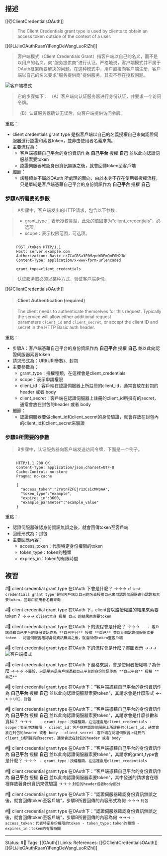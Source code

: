 ## 描述

[[@ClientCredentialsOAuth]]
> The Client Credentials grant type is used by clients to obtain an access token outside of the context of a user.


[[@LiJieOAuthRuanYiFengDeWangLuoRiZhi]]

> 客户端模式（Client Credentials Grant）指客户端以自己的名义，而不是以用户的名义，向"服务提供商"进行认证。严格地说，客户端模式并不属于OAuth框架所要解决的问题。在这种模式中，用户直接向客户端注册，客户端以自己的名义要求"服务提供商"提供服务，其实不存在授权问题。


![客户端模式](https://www.ruanyifeng.com/blogimg/asset/2014/bg2014051207.png)


> 它的步骤如下：
> （A）客户端向认证服务器进行身份认证，并要求一个访问令牌。
> 
> （B）认证服务器确认无误后，向客户端提供访问令牌。

重點：
- client credentials grant type 是指客戶端以自己的名義授權自己來向認證伺服器進行認證和索要token，並非由使用者名義來向。
- 主要流程為：
	- 客戶端憑藉自己平台的身份資訊作為 **自己平台** 授權 **自己** 並以此向認證伺服器索要token
	- 認證伺服器確認身份資訊無誤之後，就會回傳token至客戶端
- 細節：
	- 該種類並不屬於OAuth 所處理的面向，由於本身不存在使用者授權流程，只是單純是客戶端憑藉自己平台的身份資訊作為 **自己平台** 授權 **自己** 


### 步驟A所需要的參數

> A步骤中，客户端发出的HTTP请求，包含以下参数：

> -   grant_type：表示授权类型，此处的值固定为"client_credentials"，必选项。
> -   scope：表示权限范围，可选项。

```http

     POST /token HTTP/1.1
     Host: server.example.com
     Authorization: Basic czZCaGRSa3F0MzpnWDFmQmF0M2JW
     Content-Type: application/x-www-form-urlencoded

     grant_type=client_credentials
```
> 认证服务器必须以某种方式，验证客户端身份。

[[@ClientCredentialsOAuth]]
> #### Client Authentication (required)

> The client needs to authenticate themselves for this request. Typically the service will allow either additional request parameters `client_id` and `client_secret`, or accept the client ID and secret in the HTTP Basic auth header.

重點：
- 步驟A：客戶端憑藉自己平台的身份資訊作為 **自己平台** 授權 **自己** 並以此向認證伺服器索要token
- 請求形式為：URI(URI參數)、封包
- 主要參數為：
	- grant_type：授權種類，在這裡會是client_credentials
	- scope：表示申請權限
	- client_id：客戶端在認證伺服器上所註冊的client_id，通常會放在封包的header 或者 body
	- client_secret：客戶端在認證伺服器上註冊的client_id所擁有的secret，通常會放在封包的header 或者 body
- 細節：
	- 認證伺服器要做client_id和client_secret的身份驗證，就會存放在封包內的client_id和client_secret來驗證

### 步驟B所需要的參數

> B步骤中，认证服务器向客户端发送访问令牌，下面是一个例子。

```http

     HTTP/1.1 200 OK
     Content-Type: application/json;charset=UTF-8
     Cache-Control: no-store
     Pragma: no-cache

     {
       "access_token":"2YotnFZFEjr1zCsicMWpAA",
       "token_type":"example",
       "expires_in":3600,
       "example_parameter":"example_value"
     }
```

重點：
- 認證伺服器確認身份資訊無誤之後，就會回傳token至客戶端
- 回應形式為：封包
- 主要回應內容：
	- access_token：代表特定身份權限的token
	- token_type：token的種類
	- expires_in：token的有限時間

## 複習

#🧠 client credential grant type 在OAuth 下會是什麼？ ->->-> `client credentials grant type 是指客戶端以自己的名義授權自己來向認證伺服器進行認證和索要token，並非由使用者名義來向`

#🧠 client credential grant type 在OAuth 下，client會以誰授權誰的結果來索要token？ ->->-> `client本身 授權 自己 的結果來索要token`

#🧠 client credential grant type 在OAuth 下的流程會是什麼？ ->->-> `	- 客戶端憑藉自己平台的身份資訊作為 **自己平台** 授權 **自己** 並以此向認證伺服器索要token - 認證伺服器確認身份資訊無誤之後，就會回傳token至客戶端`

#🧠 client credential grant type 在OAuth 下的流程會是什麼？畫圖表示 ->->-> ![客户端模式](https://www.ruanyifeng.com/blogimg/asset/2014/bg2014051207.png)

#🧠 client credential grant type 在OAuth 下嚴格來說，會是使用者授權嗎？為什麼 ->->-> `不屬於，只是單純是客戶端憑藉自己平台的身份資訊作為 **自己平台** 授權 **自己** `

#🧠 client credential grant type 在OAuth下："客戶端憑藉自己平台的身份資訊作為 **自己平台** 授權 **自己** 並以此向認證伺服器索要token"，其請求會是什麼形式 ->->-> `URI、封包`

#🧠 client credential grant type 在OAuth下："客戶端憑藉自己平台的身份資訊作為 **自己平台** 授權 **自己** 並以此向認證伺服器索要token"，其請求會是什麼參數和資料？ ->->-> `	- grant_type：授權種類，在這裡會是client_credentials - scope：表示申請權限 - client_id：客戶端在認證伺服器上所註冊的client_id，通常會放在封包的header 或者 body - client_secret：客戶端在認證伺服器上註冊的client_id所擁有的secret，通常會放在封包的header 或者 body`


#🧠 client credential grant type 在OAuth下："客戶端憑藉自己平台的身份資訊作為 **自己平台** 授權 **自己** 並以此向認證伺服器索要token"，其請求的grant_type會是什麼？ ->->-> `	- grant_type：授權種類，在這裡會是client_credentials`

#🧠 client credential grant type 在OAuth下："客戶端憑藉自己平台的身份資訊作為 **自己平台** 授權 **自己** 並以此向認證伺服器索要token"，其中發送的請求會在哪裡存放著身份資訊來做驗證 ->->-> `封包的header或者body部分`


#🧠 client credential grant type 在OAuth下："認證伺服器確認身份資訊無誤之後，就會回傳token至客戶端"，步驟B所要回傳的內容形式為何 ->->-> `封包`


#🧠 client credential grant type 在OAuth下："認證伺服器確認身份資訊無誤之後，就會回傳token至客戶端"，步驟B所要回傳的內容為何 ->->-> `- access_token：代表特定身份權限的token - token_type：token的種類 - expires_in：token的有限時間`



---
Status: #🌱 
Tags:
[[OAuth]]
Links:
References:
[[@ClientCredentialsOAuth]]
[[@LiJieOAuthRuanYiFengDeWangLuoRiZhi]]